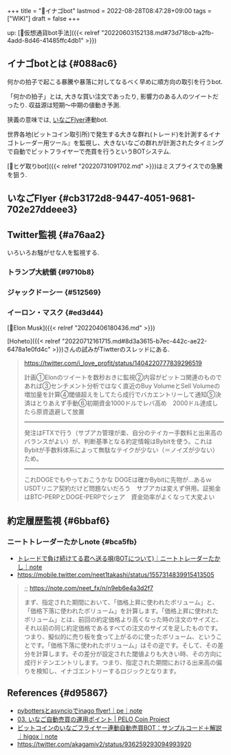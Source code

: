 +++
title = "📝イナゴbot"
lastmod = 2022-08-28T08:47:28+09:00
tags = ["WIKI"]
draft = false
+++

up: [🔖仮想通貨bot手法]({{< relref "20220603152138.md#73d718cb-a2fb-4add-8d46-41485ffc4db1" >}})


## イナゴbotとは {#088ac6}

何かの拍子で起こる暴騰や暴落に対してなるべく早めに順方向の取引を行うbot.

「何かの拍子」とは, 大きな買い注文であったり, 影響力のある人のツイートだったり. 収益源は短期～中期の値動き予測.

狭義の意味では, [いなごFlyer](https://inagoflyer.appspot.com/)連動bot.

世界各地(ビットコイン取引所)で発生する大きな群れ(トレード)を計測するイナゴトレーダー用ツール』を監視し、大きないなごの群れが計測されたタイミングで自動でビットフライヤーで売買を行うというBOTシステム.

[📝ヒゲ取りbot]({{< relref "20220731091702.md" >}})はミスプライスでの急騰を狙う.


## いなごFlyer {#cb3172d8-9447-4051-9681-702e27ddeee3}


## Twitter監視 {#a76aa2}

いろいろお騒がせな人を監視する.


### トランプ大統領 {#9710b8}


### ジャックドーシー {#512569}


### イーロン・マスク {#ed3d44}

[👨Elon Musk]({{< relref "20220406180436.md" >}})

[Hoheto]({{< relref "20220712161715.md#8d3a3615-b7ec-442c-ae22-6478a1e0fd4c" >}})さんの試みがTiwtterのスレッドにある.

> <https://twitter.com/i_love_profit/status/1404220777839296519>
>
> 計画①Elonのツイートを数秒おきに監視②内容がビットコ関連のものであれば③センチメント分析ではなく直近のBuy VolumeとSell Volumeの増加量を計算④閾値超えをしてたら成行でバカエントリーして通知⑤決済はとりあえず手動⑥初期資金1000ドルでレバ高め　2000ドル達成したら原資退避して放置
>
> ---
>
> 発注はFTXで行う（サブアカ管理が楽、自分のテイカー手数料と出来高のバランスがよい）が、判断基準となる約定情報はBybitを使う。これはBybitが手数料体系によって無駄なテイクが少ない（＝ノイズが少ない）ため。
>
> ---
>
> これDOGEでもやっておこうかな
> DOGEは確かBybitに先物が…あるｗ USDTリニア契約だけど問題ないだろう　サブアカは変えず併用。証拠金はBTC-PERPとDOGE-PERPでシェア　資金効率がよくなって大変よい


## 約定履歴監視 {#6bbaf6}


### ニートトレーダーたかしnote {#bca5fb}

-   [トレードで負け続けてる君へ送る唄(BOTについて)｜ニートトレーダーたかし｜note](https://note.com/neet_fx/n/n9eb6e4a3d2f7)
-   <https://mobile.twitter.com/neet1takashi/status/1557314839915413505>

> ;; <https://note.com/neet_fx/n/n9eb6e4a3d2f7>
>
> まず、指定された期間において、「価格上昇に使われたボリューム」と、「価格下落に使われたボリューム」を計算します。「価格上昇に使われたボリューム」とは、前回の約定価格より高くなった時の注文のサイズと、それ以前の同じ約定価格であるすべての注文のサイズを足したものです。つまり、擬似的に売り板を食って上がるのに使ったボリューム、ということです。「価格下落に使われたボリューム」はその逆です。そして、その差分を計算します。その差分が設定された閾値よりも大きい時、その方向に成行ドテンエントリします。つまり、指定された期間における出来高の偏りを検知し、イナゴエントリーするロジックとなります。


## References {#d95867}

-   [pybottersとasyncioでinago flyer!｜pe｜note](https://note.com/clever_dahlia308/n/n2841ee8a9043)
-   [03. いなご自動売買の運用ポイント | PELO Coin Project](http://pelo2coin.com/docs/btcst-for-bitflyer/%E5%9F%BA%E6%9C%AC%E7%9A%84%E3%81%AA%E4%BD%BF%E3%81%84%E3%81%8B%E3%81%9F/03-%E3%81%84%E3%81%AA%E3%81%94%E8%87%AA%E5%8B%95%E5%A3%B2%E8%B2%B7%E3%81%AE%E9%81%8B%E7%94%A8%E3%83%9D%E3%82%A4%E3%83%B3%E3%83%88/)
-   [ビットコインのいなごフライヤー連動自動売買BOT：サンプルコード＋解説｜higox｜note](https://note.com/higox/n/nec9173b3ab77)
-   <https://twitter.com/akagamiv2/status/936259293094993920>
